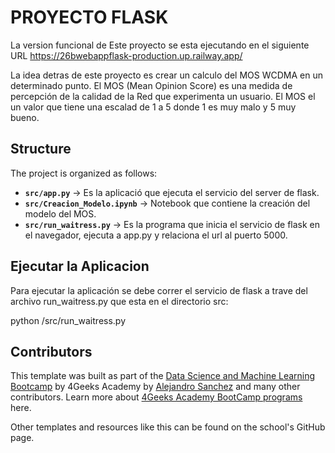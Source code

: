 # PROYECTO FLASK

La version funcional de Este proyecto se esta ejecutando en el siguiente URL
https://26bwebappflask-production.up.railway.app/

La idea detras de este proyecto es crear un calculo del MOS WCDMA en un determinado punto.   El MOS (Mean Opinion Score) es una medida de percepción de la calidad de la Red que experimenta un usuario.   El MOS el un valor que tiene una escalad de 1 a 5 donde 1 es muy malo y 5 muy bueno. 

## Structure

The project is organized as follows:

- **`src/app.py`** → Es la aplicació que ejecuta el servicio del server de flask.
- **`src/Creacion_Modelo.ipynb`** → Notebook que contiene la creación del modelo del MOS.
- **`src/run_waitress.py`** → Es la programa que inicia el servicio de flask en el navegador, ejecuta a app.py y relaciona el url al puerto 5000.


## Ejecutar la Aplicacion

Para ejecutar la aplicación se debe correr el servicio de flask a trave del archivo run_waitress.py que esta en el directorio src:

python /src/run_waitress.py
## Contributors

This template was built as part of the [Data Science and Machine Learning Bootcamp](https://4geeksacademy.com/us/coding-bootcamps/datascience-machine-learning) by 4Geeks Academy by [Alejandro Sanchez](https://twitter.com/alesanchezr) and many other contributors. Learn more about [4Geeks Academy BootCamp programs](https://4geeksacademy.com/us/programs) here.

Other templates and resources like this can be found on the school's GitHub page.
